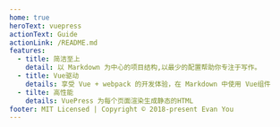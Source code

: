 ```yaml
---
home: true
heroText: vuepress
actionText: Guide
actionLink: /README.md
features:
  - title: 简洁至上
    detail: 以 Markdown 为中心的项目结构,以最少的配置帮助你专注于写作。
  - title: Vue驱动
    details: 享受 Vue + webpack 的开发体验，在 Markdown 中使用 Vue组件
  - tilte: 高性能
    details: VuePress 为每个页面渲染生成静态的HTML
footer: MIT Licensed | Copyright © 2018-present Evan You
---
```

